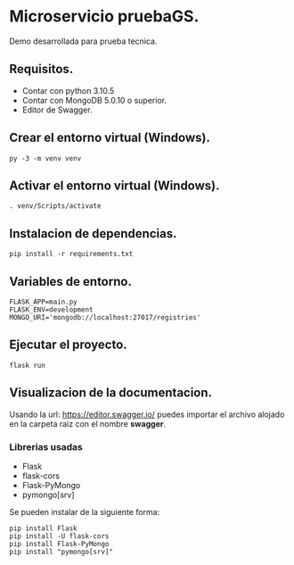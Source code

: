 # Microservicio pruebaGS.
Demo desarrollada para prueba tecnica.
## Requisitos.
- Contar con python 3.10.5
- Contar con MongoDB 5.0.10 o superior.
- Editor de Swagger.

## Crear el entorno virtual (Windows).
```
py -3 -m venv venv
```
## Activar el entorno virtual (Windows).
```
. venv/Scripts/activate
```
## Instalacion de dependencias.
```
pip install -r requirements.txt
```
## Variables de entorno.
```
FLASK_APP=main.py
FLASK_ENV=development
MONGO_URI='mongodb://localhost:27017/registries'
```
## Ejecutar el proyecto.
```
flask run
```
## Visualizacion de la documentacion.
Usando la url: https://editor.swagger.io/ puedes importar el archivo alojado en la carpeta raiz con el nombre **swagger**.

### Librerias usadas
- Flask
- flask-cors
- Flask-PyMongo
- pymongo[srv]

Se pueden instalar de la siguiente forma:
```
pip install Flask
pip install -U flask-cors
pip install Flask-PyMongo
pip install "pymongo[srv]"
```

